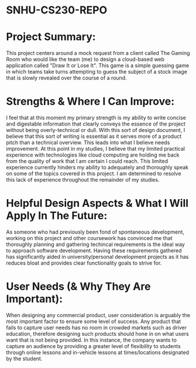 # SNHU-CS230-REPO

# Project Summary:
  This project centers around a mock request from a client called The Gaming Room who would like the team (me) to design a cloud-based web application called "Draw It or Lose It". This game is a simple guessing game in which teams take turns attempting to guess the subject of a stock image that is slowly revealed over the course of a round. 

# Strengths & Where I Can Improve:
  I feel that at this moment my primary strength is my ability to write concise and digestable information that clearly conveys the essence of the project without being overly-technical or dull. With this sort of design document, I believe that this sort of writing is essential as it serves more of a product pitch than a technical overview. This leads into what I believe needs improvement. At this point in my studies, I believe that my limited practical experience with technologies like cloud computing are holding me back from the quality of work that I am certain I could reach. This limited experience currently hinders my ability to adequately and thoroughly speak on some of the topics covered in this project. I am determined to resolve this lack of experience throughout the remainder of my studies.

# Helpful Design Aspects & What I Will Apply In The Future:
  As someone who had previously been fond of spontaneous development, working on this project and other coursework has convinced me that thoroughly planning and gathering techincal requirements is the ideal way to approach software development. Having these requirements gathered has significantly aided in university/personal development projects as it has reduces bloat and provides clear functionality goals to strive for. 

# User Needs (& Why They Are Important):
  When designing any commercial product, user consideration is arguably the most important factor to ensure some level of success. Any product that fails to capture user needs has no room in crowded markets such as driver education, therefore designing such products should hone in on what users want that is not being provided. In this instance, the company wants to capture an audience by providing a greater level of flexibility to students through online lessons and in-vehicle lessons at times/locations designated by the student.
